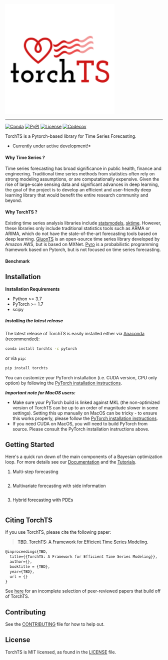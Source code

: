 <a href="https://torchts.ai">
  <img width="350" src="./torchTS_logo.png" alt="TorchTS Logo" />
</a>

<hr/>

[![Conda](https://img.shields.io/conda/v/pytorch/torchts.svg)](https://anaconda.org/pytorch/torchts)
[![PyPI](https://img.shields.io/pypi/v/torchts.svg)](https://pypi.org/project/torchts)
[![License](https://img.shields.io/badge/license-MIT-green.svg)](LICENSE)
[![Codecov](https://img.shields.io/codecov/c/github/pytorch/torchts.svg)](https://codecov.io/github/pytorch/torchts)

TorchTS is a Pytorch-based library for Time Series Forecasting.

* Currently under active development!*

#### Why Time Series ?
Time series forecasting has broad significance in public health, finance and engineering. Traditional time series methods from statistics often rely on strong modeling assumptions, or are computationally expensive.  Given the rise of large-scale sensing data and significant advances in deep learning, the goal of the project is to develop an efficient and user-friendly deep learning library that would benefit the entire research community and beyond. 

#### Why TorchTS ?
Existing time series analysis libraries include [statsmodels](https://www.statsmodels.org/stable/index.html),  [sktime](https://github.com/alan-turing-institute/sktime). However, these libraries only include traditional statistics tools such as ARMA or ARIMA, which do not have the state-of-the-art forecasting tools based on deep learning. [GluonTS](https://ts.gluon.ai/) is an open-source time series library developed by Amazon AWS, but is based on MXNet. [Pyro](https://pyro.ai/) is a probabilistic programming framework based on Pytorch, but is not focused on time series forecasting. 

#### Benchmark


## Installation

**Installation Requirements**
- Python >= 3.7
- PyTorch >= 1.7
- scipy


##### Installing the latest release

The latest release of TorchTS is easily installed either via
[Anaconda](https://www.anaconda.com/distribution/#download-section) (recommended):
```bash
conda install torchts -c pytorch 
```
or via `pip`:
```bash
pip install torchts
```

You can customize your PyTorch installation (i.e. CUDA version, CPU only option)
by following the [PyTorch installation instructions](https://pytorch.org/get-started/locally/).

***Important note for MacOS users:***
* Make sure your PyTorch build is linked against MKL (the non-optimized version
  of TorchTS can be up to an order of magnitude slower in some settings).
  Setting this up manually on MacOS can be tricky - to ensure this works properly,
  please follow the [PyTorch installation instructions](https://pytorch.org/get-started/locally/).
* If you need CUDA on MacOS, you will need to build PyTorch from source. Please
  consult the PyTorch installation instructions above.


## Getting Started

Here's a quick run down of the main components of a Bayesian optimization loop.
For more details see our [Documentation](https://torchts.ai/docs/introduction) and the
[Tutorials](https://torchts.ai/tutorials).

1. Multi-step forecasting 
  ```python
 
  ```

2. Multivariate forecasting with side information
  ```python

  ```

3. Hybrid forecasting with PDEs
  ```python

  ```


## Citing TorchTS

If you use TorchTS, please cite the following paper:
> [TBD. TorchTS: A Framework for Efficient Time Series Modeling.](TBD)

```
@inproceedings{TBD,
  title={{TorchTS: A Framework for Efficient Time Series Modeling}},
  author={},
  booktitle = {TBD},
  year={TBD},
  url = {}
}
```

See [here](https://torchts.ai/docs/papers) for an incomplete selection of peer-reviewed papers that build off of TorchTS.


## Contributing
See the [CONTRIBUTING](CONTRIBUTING.md) file for how to help out.


## License
TorchTS is MIT licensed, as found in the [LICENSE](LICENSE) file.
